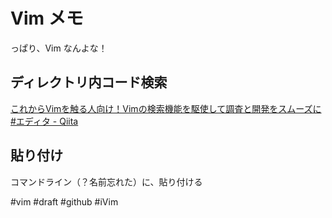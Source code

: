 # Vim メモ

っぱり、Vim なんよな！


## ディレクトリ内コード検索


[これからVimを触る人向け！Vimの検索機能を駆使して調査と開発をスムーズに #エディタ - Qiita](https://qiita.com/kamykn/items/e532a7578e06a77296fa)

## 貼り付け

コマンドライン（？名前忘れた）に、貼り付ける



#vim #draft #github #iVim